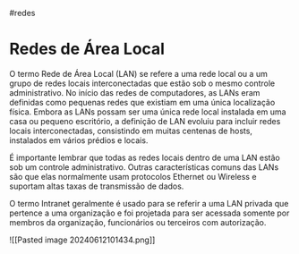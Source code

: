 #redes 
# Redes de Área Local

O termo Rede de Área Local (LAN) se refere a uma rede local ou a um grupo de redes locais interconectadas que estão sob o mesmo controle administrativo. No início das redes de computadores, as LANs eram definidas como pequenas redes que existiam em uma única localização física. Embora as LANs possam ser uma única rede local instalada em uma casa ou pequeno escritório, a definição de LAN evoluiu para incluir redes locais interconectadas, consistindo em muitas centenas de hosts, instalados em vários prédios e locais.

É importante lembrar que todas as redes locais dentro de uma LAN estão sob um controle administrativo. Outras características comuns das LANs são que elas normalmente usam protocolos Ethernet ou Wireless e suportam altas taxas de transmissão de dados.

O termo Intranet geralmente é usado para se referir a uma LAN privada que pertence a uma organização e foi projetada para ser acessada somente por membros da organização, funcionários ou terceiros com autorização.

![[Pasted image 20240612101434.png]]












